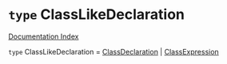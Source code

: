 # `type` ClassLikeDeclaration

[Documentation Index](../README.md)

`type` ClassLikeDeclaration = [ClassDeclaration](../interface.ClassDeclaration/README.md) | [ClassExpression](../interface.ClassExpression/README.md)